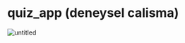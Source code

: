 # quiz_app (deneysel calisma)


![untitled](https://user-images.githubusercontent.com/38860392/173632174-7abd70d1-81a1-4430-ab26-24689b9eb499.gif)



